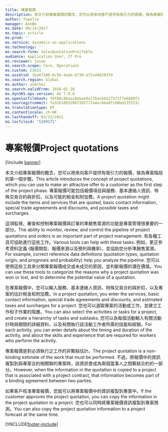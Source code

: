 ```yaml
---
title: 專案報價
description: 本文介紹專案報價的概念，您可以用來向客戶提供有吸引力的報價，做為專案階段的第一個步驟。 專案報價可能包括報價項目與服務、基本連絡人資訊、特殊交易合約與折扣，以及可能的稅金和附加費。
author: Yowelle
manager: AnnBe
ms.date: 09/14/2017
ms.topic: article
ms.prod: ''
ms.service: dynamics-ax-applications
ms.technology: ''
ms.search.form: SalesQuotationProjTable
audience: Application User, IT Pro
ms.reviewer: josaw
ms.search.scope: Core, Operations
ms.custom: 23621
ms.assetid: 1ba67109-8c5b-4ada-b730-a72cd46203fd
ms.search.region: Global
ms.author: andchoi
ms.search.validFrom: 2016-02-28
ms.dyn365.ops.version: AX 7.0.0
ms.openlocfilehash: f8f86c86aac8ebae9a77bacbb5275f1f7e6609f2
ms.sourcegitcommit: fa32b1893286f20271fa4ec4be8fc68bd135f53c
ms.translationtype: HT
ms.contentlocale: zh-HK
ms.lasthandoff: 02/15/2021
ms.locfileid: "5289171"
---
```

# <a name="project-quotations"></a><span data-ttu-id="7c108-104">專案報價</span><span class="sxs-lookup"><span data-stu-id="7c108-104">Project quotations</span></span>

[!include [banner](../includes/banner.md)]

<span data-ttu-id="7c108-105">本文介紹專案報價的概念，您可以用來向客戶提供有吸引力的報價，做為專案階段的第一個步驟。</span><span class="sxs-lookup"><span data-stu-id="7c108-105">This article introduces the concept of project quotations, which you can use to make an attractive offer to a customer as the first step of the project phase.</span></span> <span data-ttu-id="7c108-106">專案報價可能包括報價項目與服務、基本連絡人資訊、特殊交易合約與折扣，以及可能的稅金和附加費。</span><span class="sxs-lookup"><span data-stu-id="7c108-106">A project quotation might include the items and services that are quoted, basic contact information, special trade agreements and discounts, and possible taxes and surcharges.</span></span> 

<span data-ttu-id="7c108-107">這項監視、審查和控制專案報價與訂單的準銷售案源的功能是專案管理很重要的一部分。</span><span class="sxs-lookup"><span data-stu-id="7c108-107">The ability to monitor, review, and control the pipeline of project quotations and orders is an important part of project management.</span></span> <span data-ttu-id="7c108-108">有各種工具可協助進行這些工作。</span><span class="sxs-lookup"><span data-stu-id="7c108-108">Various tools can help with these tasks.</span></span> <span data-ttu-id="7c108-109">例如，更正參考資料定義 (報價類型、報價來源以及預判與機率)，並協助您分析準銷售案源。</span><span class="sxs-lookup"><span data-stu-id="7c108-109">For example, correct reference data definitions (quotation types, quotation origin, and prognosis and probability) help you analyze the pipeline.</span></span> <span data-ttu-id="7c108-110">您可以使用這些工具來分類專案報價成交或未成交的原因，並判斷報價的潛在價值。</span><span class="sxs-lookup"><span data-stu-id="7c108-110">You can use these tools to categorize the reasons why a project quotation was won or lost, and to determine the potential value of a quotation.</span></span> 

<span data-ttu-id="7c108-111">在專案報價中，您可以輸入服務、基本連絡人資訊、特殊交易合約與折扣，以及專案的估計稅金和附加費。</span><span class="sxs-lookup"><span data-stu-id="7c108-111">In a project quotation, you enter the services, basic contact information, special trade agreements and discounts, and estimated taxes and surcharges for a project.</span></span> <span data-ttu-id="7c108-112">您也可以選取專案的活動或工作，並建立工作和子作業的階層。</span><span class="sxs-lookup"><span data-stu-id="7c108-112">You can also select the activities or tasks for a project, and create a hierarchy of tasks and subtasks.</span></span> <span data-ttu-id="7c108-113">您可以為每個活動輸入有關活動計時與期間的詳細資料，以及有關執行該活動工作者所需的技能和經驗。</span><span class="sxs-lookup"><span data-stu-id="7c108-113">For each activity, you can enter details about the timing and duration of the activity, and about the skills and experience that are required for workers who perform the activity.</span></span> 

<span data-ttu-id="7c108-114">專案報價是對必須執行之工作的非繫結估計。</span><span class="sxs-lookup"><span data-stu-id="7c108-114">The project quotation is a non-binding estimate of the work that must be performed.</span></span> <span data-ttu-id="7c108-115">不過，將報價中的資訊複製到與專案合約相關聯的專案時，該資訊會成為兩個當事人之間繫結合約的一部分。</span><span class="sxs-lookup"><span data-stu-id="7c108-115">However, when the information in the quotation is copied to a project that is associated with a project contract, that information becomes part of a binding agreement between two parties.</span></span> 

<span data-ttu-id="7c108-116">如果客戶核准專案報價，您就可以將專案報價中的資訊複製到專案中。</span><span class="sxs-lookup"><span data-stu-id="7c108-116">If the customer approves the project quotation, you can copy the information in the project quotation to a project.</span></span> <span data-ttu-id="7c108-117">您也可以同時將專案報價資訊複製到專案預測。</span><span class="sxs-lookup"><span data-stu-id="7c108-117">You can also copy the project quotation information to a project forecast at the same time.</span></span>





[!INCLUDE[footer-include](../includes/footer-banner.md)]